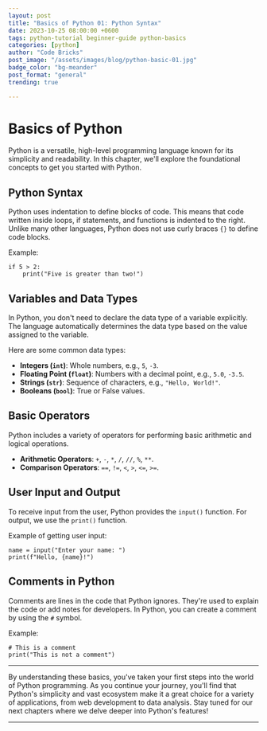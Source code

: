 ```yaml
---
layout: post
title: "Basics of Python 01: Python Syntax"
date: 2023-10-25 08:00:00 +0600
tags: python-tutorial beginner-guide python-basics
categories: [python]
author: "Code Bricks"
post_image: "/assets/images/blog/python-basic-01.jpg"
badge_color: "bg-meander"
post_format: "general"
trending: true

---
```


# Basics of Python

Python is a versatile, high-level programming language known for its simplicity and readability. In this chapter, we'll explore the foundational concepts to get you started with Python.

## Python Syntax

Python uses indentation to define blocks of code. This means that code written inside loops, if statements, and functions is indented to the right. Unlike many other languages, Python does not use curly braces `{}` to define code blocks.

Example:
```
if 5 > 2:
    print("Five is greater than two!")
```

## Variables and Data Types

In Python, you don't need to declare the data type of a variable explicitly. The language automatically determines the data type based on the value assigned to the variable.

Here are some common data types:

- **Integers (`int`)**: Whole numbers, e.g., `5`, `-3`.
- **Floating Point (`float`)**: Numbers with a decimal point, e.g., `5.0`, `-3.5`.
- **Strings (`str`)**: Sequence of characters, e.g., `"Hello, World!"`.
- **Booleans (`bool`)**: True or False values.

## Basic Operators

Python includes a variety of operators for performing basic arithmetic and logical operations.

- **Arithmetic Operators**: `+`, `-`, `*`, `/`, `//`, `%`, `**`.
- **Comparison Operators**: `==`, `!=`, `<`, `>`, `<=`, `>=`.

## User Input and Output

To receive input from the user, Python provides the `input()` function. For output, we use the `print()` function.

Example of getting user input:
```
name = input("Enter your name: ")
print(f"Hello, {name}!")
```

## Comments in Python

Comments are lines in the code that Python ignores. They're used to explain the code or add notes for developers. In Python, you can create a comment by using the `#` symbol.

Example:
```
# This is a comment
print("This is not a comment")
```

---

By understanding these basics, you've taken your first steps into the world of Python programming. As you continue your journey, you'll find that Python's simplicity and vast ecosystem make it a great choice for a variety of applications, from web development to data analysis. Stay tuned for our next chapters where we delve deeper into Python's features!

---







